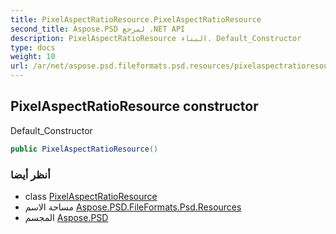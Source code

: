 ```yaml
---
title: PixelAspectRatioResource.PixelAspectRatioResource
second_title: Aspose.PSD لمرجع .NET API
description: PixelAspectRatioResource البناء. Default_Constructor
type: docs
weight: 10
url: /ar/net/aspose.psd.fileformats.psd.resources/pixelaspectratioresource/pixelaspectratioresource/
---
```

## PixelAspectRatioResource constructor

Default_Constructor

```csharp
public PixelAspectRatioResource()
```

### أنظر أيضا

* class [PixelAspectRatioResource](../)
* مساحة الاسم [Aspose.PSD.FileFormats.Psd.Resources](../../pixelaspectratioresource/)
* المجسم [Aspose.PSD](../../../)


